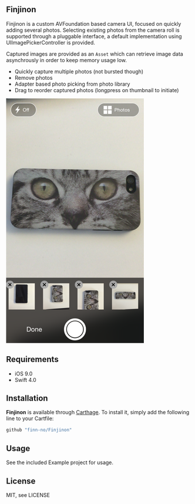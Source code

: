 ## Finjinon

Finjinon is a custom AVFoundation based camera UI, focused on quickly adding several photos. Selecting existing photos from the camera roll is supported through a pluggable interface, a default implementation using UIImagePickerController is provided.

Captured images are provided as an `Asset` which can retrieve image data asynchrously in order to keep memory usage low.

* Quickly capture multiple photos (not bursted though)
* Remove photos
* Adapter based photo picking from photo library
* Drag to reorder captured photos (longpress on thumbnail to initiate)

![screenshot](Screenshots/screenshot.png)

## Requirements

* iOS 9.0
* Swift 4.0

## Installation

**Finjinon** is available through [Carthage](https://github.com/Carthage/Carthage). To install
it, simply add the following line to your Cartfile:

```ruby
github "finn-no/Finjinon"
```

## Usage

See the included Example project for usage.

## License

MIT, see LICENSE
